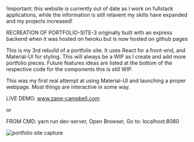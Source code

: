!important: this website is currently out of date as I work on fullstack applications, while the information is still relavent my skills have expanded and my projects increased!

RECREATION OF PORTFOLIO-SITE-3 originally built with an express backend when it was hosted on heroku but is now hosted on github pages

This is my 3rd rebuild of a portfolio site.
It uses React for a front-end, and Material-UI for styling.
This will always be a WIP as I create and add more portfolio pieces.
Future features ideas are listed at the bottom of the respective code for the components this is still WIP.

This was my first real attempt at using Material-UI and launching a proper webpage. Most things are interactive in some way.

LIVE DEMO: www.zane-campbell.com

or

FROM CMD: yarn run dev-server, Open Browser, Go to: localhost:8080

![portfolio site capture](https://user-images.githubusercontent.com/43912919/51446815-fcfeb300-1ccb-11e9-9678-82c0ebc13fd6.PNG)
